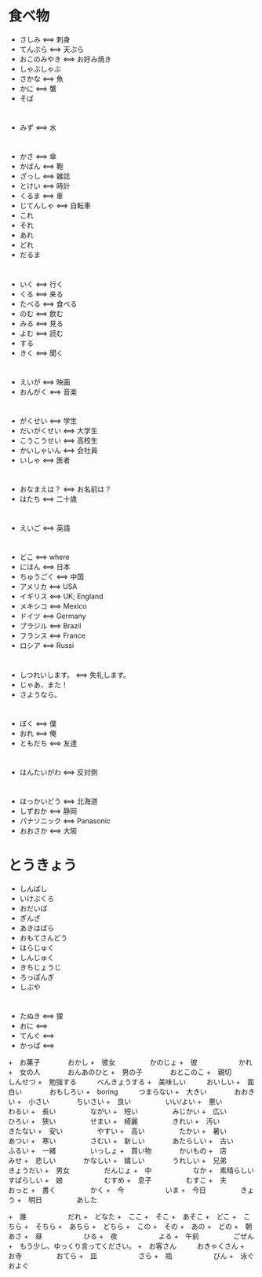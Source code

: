 # 食べ物
+ さしみ <==> 刺身
+ てんぷら <==> 天ぷら
+ おこのみやき <==> お好み焼き
+ しゃぶしゃぶ
+ さかな <==> 魚
+ かに <==> 蟹
+ そば

#
+ みず <==> 水

#
+ かさ <==> 傘
+ かばん <==> 鞄
+ ざっし <==> 雑誌
+ とけい <==> 時計
+ くるま <==> 車
+ じてんしゃ <==> 自転車
+ これ
+ それ
+ あれ
+ どれ
+ だるま

#
+ いく <==> 行く
+ くる <==> 来る
+ たべる <==> 食べる
+ のむ <==> 飲む
+ みる <==> 見る
+ よむ <==> 読む
+ する
+ きく <==> 聞く

#
+ えいが <==> 映画
+ おんがく <==> 音楽

# 
+ がくせい <==> 学生
+ だいがくせい <==> 大学生
+ こうこうせい  <==> 高校生
+ かいしゃいん <==> 会社員
+ いしゃ <==> 医者

#
+ おなまえは？ <==> お名前は？
+ はたち <==> 二十歳

#
+ えいご <==> 英語

#
+ どこ <==> where
+ にほん <==> 日本
+ ちゅうごく <==> 中国
+ アメリカ <==> USA
+ イギリス <==> UK; England
+ メキシコ <==> Mexico
+ ドイツ <==> Germany
+ ブラジル <==> Brazil
+ フランス <==> France
+ ロシア <==> Russi

#
+ しつれいします。 <==> 失礼します。
+ じゃあ、また！
+ さようなら。

#
+ ぼく <==> 僕
+ おれ <==> 俺
+ ともだち <==> 友達

#
+ はんたいがわ <==> 反対側

#
+ ほっかいどう <==> 北海道
+ しずおか <==> 静岡
+ パナソニック <==> Panasonic
+ おおさか <==> 大阪

# とうきょう
+ しんばし
+ いけぶくろ
+ おだいば
+ ぎんざ
+ あきはばら
+ おもてさんどう
+ はらじゅく
+ しんじゅく
+ きちじょうじ
+ ろっぽんぎ
+ しぶや

#
+ たぬき <==> 狸
+ おに <==>
+ てんぐ <==>
+ かっぱ <==>

+　お菓子　　　　おかし
+　彼女　　　　　かのじょ
+　彼　　　　　　かれ
+　女の人　　　　おんあのひと
+　男の子　　　　おとこのこ
+　親切　　　　　しんせつ
+　勉強する　　　べんきょうする
+　美味しい　　　おいしい
+　面白い　　　　おもしろい
+　boring　　　つまらない
+　大きい　　　　おおきい
+　小さい　　　　ちいさい
+　良い　　　　　いい/よい
+　悪い　　　　　わるい
+　長い　　　　　ながい
+　短い　　　　　みじかい
+　広い　　　　　ひろい
+　狭い　　　　　せまい
+　綺麗　　　　　きれい
+　汚い　　　　　きたない
+　安い　　　　　やすい
+　高い　　　　　たかい
+　暑い　　　　　あつい
+　寒い　　　　　さむい
+　新しい　　　　あたらしい
+　古い　　　　　ふるい
+　一緒　　　　　いっしょ
+　買い物　　　　かいもの
+　店　　　　　　みせ
+　悲しい　　　　かなしい
+　嬉しい　　　　うれしい
+　兄弟　　　　　きょうだい
+　男女　　　　　だんじょ
+　中　　　　　　なか
+　素晴らしい　　すばらしい
+　娘　　　　　　むすめ
+　息子　　　　　むすこ
+　夫　　　　　　おっと
+　書く　　　　　かく
+　今　　　　　　いま
+　今日　　　　　きょう
+　明日　　　　　あした

+　誰　　　　　　だれ
+　どなた
+　ここ
+　そこ
+　あそこ
+　どこ
+　こちら
+　そちら
+　あちら
+　どちら
+　この
+　その
+　あの
+　どの
+　朝　　　　　　あさ
+　昼　　　　　　ひる
+　夜　　　　　　よる
+　午前　　　　　ごぜん
+　もう少し、ゆっくり言ってください。
+　お客さん　　　おきゃくさん
+　お寺　　　　　おてら
+　皿　　　　　　さら
+　瓶　　　　　　びん
+　泳ぐ　　　　およぐ